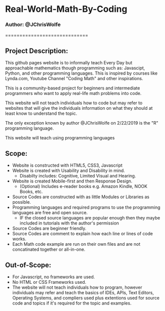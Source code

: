 # Real-World-Math-By-Coding
### Author: @JChrisWolfe
=============================

## Project Description: 
This github pages website is to informally teach 
Every Day but approachable mathematics though programming
such as: Javascipt, Python, and other programming languages.
This is inspired by courses like Lynda.com, 
Youtube Channel "Coding Math" and other inspirations.

This is a community-based project for beginners and intermediate
programmers who want to apply real-life math problems into code.

This website will not teach individuals how to code but may
refer to websites that will give the individuals information
on what they should at least know to understand the topic.

The only exception known by author @JChrisWolfe on 2/22/2019
is the "R" programming language.

This website will teach using programming languages

## Scope:
- Website is constructed with HTML5, CSS3, Javascript
- Website is created with Usability and Disability in mind.
    - Disabilty includes: Cognitive, Limited Visual and Hearing.
- Website is created Mobile-first and then Response Design.
    - (Optional) Includes e-reader books e.g. Amazon Kindle, NOOK Books, etc.
- Source Codes are constructed with as little Modules or Libraries as possible.
- Programming languages and required programs to use the programming languages are free and open source.
    - IF the closed source languages are popular enough then they maybe included in
    tutorials with the author's permission
- Source Codes are beginner friendly.
- Source Codes are comment to explain how each line or lines of code works.
- Each Math code example are run on their own files and are not concatinated together or all-in-one.

## Out-of-Scope:
- For Javascript, no frameworks are used.
- No HTML or CSS Frameworks used.
- The website will not teach individuals how to program,
however individuals may refer and teach the basics of IDEs, APIs, 
Text Editors, Operating Systems, and compliers used plus extentions
used for source code and topics if it's required for the topic 
and examples.
